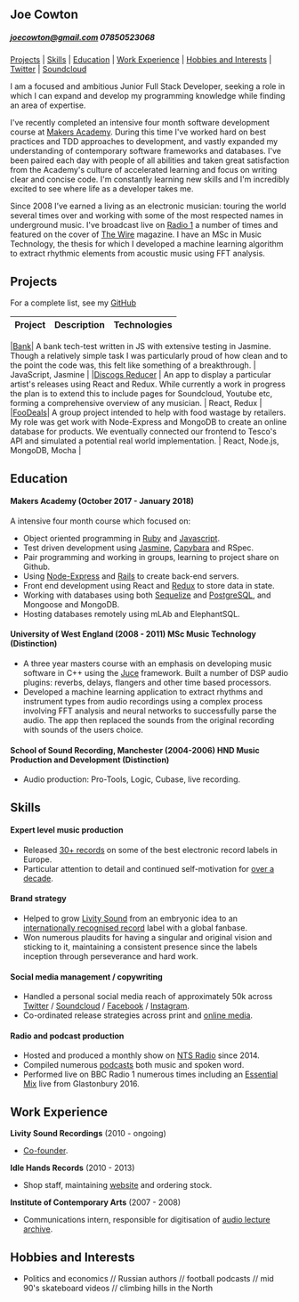 ## Joe Cowton 
##### joecowton@gmail.com 07850523068

[Projects](#projects) | [Skills](#skills) | [Education](#education) | [Work Experience](#experience) | [Hobbies and Interests](#hobbies-and-interests) | [Twitter](http://www.twitter.com/kowton) | [Soundcloud](http://www.soundcloud.com/kowton)

I am a focused and ambitious Junior Full Stack Developer, seeking a role in which I can expand and develop my programming knowledge while finding an area of expertise. 

I've recently completed an intensive four month software development course at [Makers Academy](http://www.makersacademy.com/). During this time I've worked hard on best practices and TDD approaches to development, and vastly expanded my understanding of contemporary software frameworks and databases. I've been paired each day with people of all abilities and taken great satisfaction from the Academy's culture of accelerated learning and focus on writing clear and concise code. I'm constantly learning new skills and I'm incredibly excited to see where life as a developer takes me.

Since 2008 I’ve earned a living as an electronic musician: touring the world several times over and working with some of the most respected names in underground music. I've broadcast live on [Radio 1](http://www.bbc.co.uk/programmes/b03f5w84) a number of times and featured on the cover of [The Wire](https://www.thewire.co.uk/shop/back-issues/issue_355-26647) magazine. I have an MSc in Music Technology, the thesis for which I developed a machine learning algorithm to extract rhythmic elements from acoustic music using FFT analysis.

## Projects

For a complete list, see my [GitHub](https://github.com/joecowton)

| Project   | Description | Technologies |
|---        |---         |---           |

|[Bank](https://github.com/joecowton/bank)| A bank tech-test written in JS with extensive testing in Jasmine. Though a relatively simple task I was particularly proud of how clean and to the point the code was, this felt like something of a breakthrough. | JavaScript, Jasmine |
|[Discogs Reducer](https://github.com/joecowton/discogs-lister) | An app to display a particular artist's releases using React and Redux. While currently a work in progress the plan is to extend this to include pages for Soundcloud, Youtube etc, forming a comprehensive overview of any musician. | React, Redux |
|[FooDeals](https://github.com/joecowton/foodie)| A group project intended to help with food wastage by retailers. My role was get work with Node-Express and MongoDB to create an online database for products. We eventually connected our frontend to Tesco's API and simulated a potential real world implementation. | React, Node.js, MongoDB, Mocha |

## Education

#### Makers Academy (October 2017 - January 2018)

A intensive four month course which focused on:
- Object oriented programming in [Ruby](https://github.com/joecowton/rps-challenge) and [Javascript](https://github.com/joecowton/bank).
- Test driven development using [Jasmine](https://github.com/joecowton/gilded-rose), [Capybara](https://github.com/joecowton/makersbnb) and RSpec. 
- Pair programming and working in groups, learning to project share on Github.
- Using [Node-Express](https://github.com/joecowton/foodie) and [Rails](https://github.com/joecowton/instagram-challenge) to create back-end servers.
- Front end development using React and [Redux](https://github.com/joecowton/foodie) to store data in state.
- Working with databases using both [Sequelize](https://github.com/joecowton/database-express) and [PostgreSQL](https://github.com/joecowton/database-express), and Mongoose and MongoDB.
- Hosting databases remotely using mLAb and ElephantSQL.

#### University of West England (2008 - 2011) MSc Music Technology (Distinction)

- A three year masters course with an emphasis on developing music software in C++ using the [Juce](https://juce.com/) framework. Built a number of DSP audio plugins: reverbs, delays, flangers and other time based processors. 
- Developed a machine learning application to extract rhythms and instrument types from audio recordings using a complex process involving FFT analysis and neural networks to successfully parse the audio. The app then replaced the sounds from the original recording with sounds of the users choice.

#### School of Sound Recording, Manchester (2004-2006) HND Music Production and Development (Distinction)
 
- Audio production: Pro-Tools, Logic, Cubase, live recording.

## Skills

#### Expert level music production

- Released [30+ records](https://www.discogs.com/artist/1606986-Kowton) on some of the best electronic record labels in Europe.
- Particular attention to detail and continued self-motivation for [over a decade](http://www.factmag.com/2009/06/26/fact-mix-60-kowton-narcossist/).

#### Brand strategy

- Helped to grow [Livity Sound](https://livitysound.bandcamp.com/) from an embryonic idea to an [internationally recognised record](https://www.residentadvisor.net/features/1970) label with a global fanbase. 
- Won numerous plaudits for having a singular and original vision and sticking to it, maintaining a consistent presence since the labels inception through perseverance and hard work.

#### Social media management / copywriting

- Handled a personal social media reach of approximately 50k across [Twitter](https://twitter.com/kowton) / [Soundcloud](https://soundcloud.com/kowton) / [Facebook](https://www.facebook.com/kowton1/) / [Instagram](https://www.instagram.com/kowton_/).
- Co-ordinated release strategies across print and [online media](https://thump.vice.com/en_us/article/9avvyv/kowton-announces-debut-album-utility-on-livity-sound-hear-a-track-now).

#### Radio and podcast production

- Hosted and produced a monthly show on [NTS Radio](https://www.nts.live/shows/livity-sound) since 2014.
- Compiled numerous [podcasts](https://soundcloud.com/dkmntl/dekmantel-podcast-069-kowton) both music and spoken word.
- Performed live on BBC Radio 1 numerous times including an [Essential Mix](http://www.bbc.co.uk/programmes/b07gndrb) live from Glastonbury 2016.

## Work Experience

**Livity Sound Recordings** (2010 - ongoing)    

- [Co-founder](http://livitysound.com/).

**Idle Hands Records** (2010 - 2013)   

- Shop staff, maintaining [website](https://idlehandsbristol.com) and ordering stock. 

**Institute of Contemporary Arts** (2007 - 2008)

- Communications intern, responsible for digitisation of [audio lecture archive](https://www.ica.art/audio).

## Hobbies and Interests

- Politics and economics // Russian authors // football podcasts // mid 90's skateboard videos // climbing hills in the North



